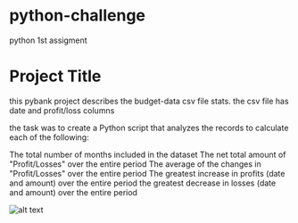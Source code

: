 # python-challenge
python 1st assigment 
# Project Title

this pybank project describes the budget-data csv file stats. 
the csv file has date and profit/loss columns

the task was to create a Python script that analyzes the records to calculate each of the following:

The total number of months included in the dataset
The net total amount of "Profit/Losses" over the entire period
The average of the changes in "Profit/Losses" over the entire period
The greatest increase in profits (date and amount) over the entire period
the greatest decrease in losses (date and amount) over the entire period

![alt text](http://url/to/img.png)
